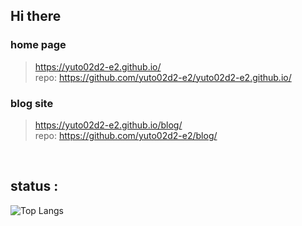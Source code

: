 
## Hi there

### home page
> <https://yuto02d2-e2.github.io/> <br>
> repo: <https://github.com/yuto02d2-e2/yuto02d2-e2.github.io/>

### blog site
> <https://yuto02d2-e2.github.io/blog/> <br>
> repo: <https://github.com/yuto02d2-e2/blog/>

<br>

## status : 
![Top Langs](https://github-readme-stats.vercel.app/api/top-langs/?username=Yuto02D2-E2&layout=compact)

<!-- The default template below -->

<!--
### Hi there 👋

**Yuto02D2-E2/Yuto02D2-E2** is a ✨ _special_ ✨ repository because its `README.md` (this file) appears on your GitHub profile.

Here are some ideas to get you started:

- 🔭 I’m currently working on ...
- 🌱 I’m currently learning ...
- 👯 I’m looking to collaborate on ...
- 🤔 I’m looking for help with ...
- 💬 Ask me about ...
- 📫 How to reach me: ...
- 😄 Pronouns: ...
- ⚡ Fun fact: ...
-->

